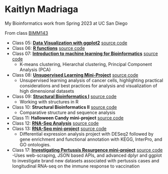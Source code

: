 # Kaitlyn Madriaga
My Bioinformatics work from Spring 2023 at UC San Diego

From class [BIMM143](https://bioboot.github.io/bimm143_S23/)

- Class 05: [**Data Visualization with ggplot2**](https://github.com/madkait/bimm143/blob/main/class05/class05.pdf) [source code](https://github.com/madkait/bimm143/blob/main/class05/class05.R)
- Class 06: [**R functions**](https://github.com/madkait/bimm143/blob/main/class06/class06.pdf) [source code](https://github.com/madkait/bimm143/blob/main/class06/class06.qmd)
- Class 07: [**Introduction to machine learning for Bioinformatics**](https://github.com/madkait/bimm143/blob/main/class07/class07.pdf) [source code](https://github.com/madkait/bimm143/blob/main/class07/class07.qmd)
  - K-means clustering, Hierarchal clustering, Principal Component Analysis (PCA)
- Class 08: [**Unsupervised Learning Mini-Project**](https://github.com/madkait/bimm143/blob/main/class08/class08-miniproject.pdf) [source code](https://github.com/madkait/bimm143/blob/main/class08/class08-miniproject.qmd)
  - Unsupervised learning analysis of cancer cells, highlighting practical considerations and best practices for analysis and visualization of high dimensional datasets 
- Class 09: [**Structural Bioinformatics I**](https://github.com/madkait/bimm143/blob/main/class09/class09.pdf) [source code](https://github.com/madkait/bimm143/blob/main/class09/class09.qmd) 
  - Working with structures in R 
- Class 10: **Structural Bioinformatics II** [source code](https://github.com/madkait/bimm143/blob/main/class10/class10.qmd)
  - Comparative structure and sequence analysis 
- Class 11: **Halloween Candy mini-project** [source code](https://github.com/madkait/bimm143/blob/main/class11/class11.qmd)
- Class 12: [**RNA-Seq Analysis**](https://github.com/madkait/bimm143/blob/main/class12/class12.pdf) [source code](https://github.com/madkait/bimm143/blob/main/class12/class12.qmd)
- Class 13: [**RNA-Seq mini-project**](https://github.com/madkait/bimm143/blob/main/class13/class13-rna-seq.pdf) [source code](https://github.com/madkait/bimm143/blob/main/class13/class13-rna-seq.qmd)
  - Differential expression analysis project with DESeq2 followed by gene enrichment and functional annotation with KEGG, InterPro, and GO ontologies.
- Class 17: [**Investigating Pertussis Resurgence mini-project**](https://github.com/madkait/bimm143/blob/main/class17/lab19.pdf) [source code](https://github.com/madkait/bimm143/blob/main/class17/lab19.qmd)
  -Uses web-scraping, JSON based APIs, and advanced dplyr and ggplot to investigate brand new datasets associated with pertussis cases and longitudinal RNA-seq on the immune response to vaccination
